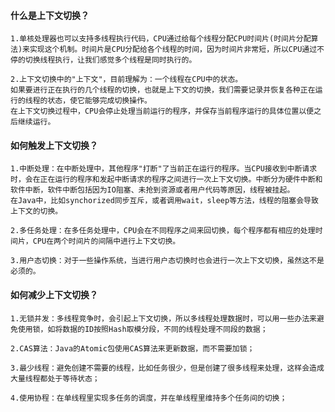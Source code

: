 #### 什么是上下文切换？
    1.单核处理器也可以支持多线程执行代码，CPU通过给每个线程分配CPU时间片(时间片分配算法)来实现这个机制。时间片是CPU分配给各个线程的时间，因为时间片非常短，所以CPU通过不停的切换线程执行，让我们感觉多个线程是同时执行的。

    2.上下文切换中的"上下文"，目前理解为：一个线程在CPU中的状态。
    如果要进行正在执行的几个线程的切换，也就是上下文的切换，我们需要记录并恢复各种正在运行的线程的状态，使它能够完成切换操作。
    在上下文切换过程中，CPU会停止处理当前运行的程序，并保存当前程序运行的具体位置以便之后继续运行。

#### 如何触发上下文切换？
    1.中断处理：在中断处理中，其他程序"打断"了当前正在运行的程序。当CPU接收到中断请求时，会在正在运行的程序和发起中断请求的程序之间进行一次上下文切换。中断分为硬件中断和软件中断，软件中断包括因为IO阻塞、未抢到资源或者用户代码等原因，线程被挂起。
    在Java中，比如synchorized同步互斥，或者调用wait，sleep等方法，线程的阻塞会导致上下文的切换。

    2.多任务处理：在多任务处理中，CPU会在不同程序之间来回切换，每个程序都有相应的处理时间片，CPU在两个时间片的间隔中进行上下文切换。

    3.用户态切换：对于一些操作系统，当进行用户态切换时也会进行一次上下文切换，虽然这不是必须的。

#### 如何减少上下文切换？
    1.无锁并发：多线程竞争时，会引起上下文切换，所以多线程处理数据时，可以用一些办法来避免使用锁，如将数据的ID按照Hash取模分段，不同的线程处理不同段的数据；

    2.CAS算法：Java的Atomic包使用CAS算法来更新数据，而不需要加锁；

    3.最少线程：避免创建不需要的线程，比如任务很少，但是创建了很多线程来处理，这样会造成大量线程都处于等待状态；

    4.使用协程：在单线程里实现多任务的调度，并在单线程里维持多个任务间的切换；


